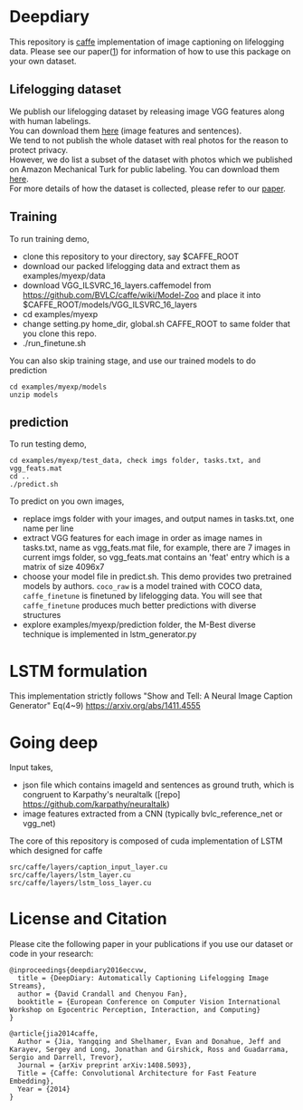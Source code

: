 # Deepdiary
This repository is [caffe](http://caffe.berkeleyvision.org/) implementation of image captioning on lifelogging data.
Please see our paper([1](https://arxiv.org/abs/1608.03819)) for information of how to use this package on your own dataset.

## Lifelogging dataset
We publish our lifelogging dataset by releasing image VGG features along with human labelings. <br> 
You can download them [here](http://vision.soic.indiana.edu/deepdiary_files/data.zip) (image features and sentences). <br>
We tend to not publish the whole dataset with real photos for the reason to protect privacy.<br>
However, we do list a subset of the dataset with photos which we published on Amazon Mechanical Turk for public labeling. You can download them [here](http://vision.soic.indiana.edu/deepdiary_files/amt_data.zip). <br>
For more details of how the dataset is collected, please refer to our [paper](https://arxiv.org/abs/1608.03819).

## Training
To run training demo, 
- clone this repository to your directory, say $CAFFE_ROOT
- download our packed lifelogging data and extract them as examples/myexp/data
- download VGG_ILSVRC_16_layers.caffemodel from https://github.com/BVLC/caffe/wiki/Model-Zoo and place it into $CAFFE_ROOT/models/VGG_ILSVRC_16_layers
- cd examples/myexp
- change setting.py home_dir, global.sh CAFFE_ROOT to same folder that you clone this repo.
- ./run_finetune.sh

You can also skip training stage, and use our trained models to do prediction
```
cd examples/myexp/models
unzip models
```

## prediction
To run testing demo,
```
cd examples/myexp/test_data, check imgs folder, tasks.txt, and vgg_feats.mat
cd ..
./predict.sh
```

To predict on you own images, 
- replace imgs folder with your images, and output names in tasks.txt, one name per line
- extract VGG features for each image in order as image names in tasks.txt, name as vgg_feats.mat file, for example, there are 7 images in current imgs folder, so vgg_feats.mat contains an 'feat' entry which is a matrix of size 4096x7
- choose your model file in predict.sh. This demo provides two pretrained models by authors. `coco_raw` is a model trained with COCO data, `caffe_finetune` is finetuned by lifelogging data. You will see that `caffe_finetune` produces much better predictions with diverse structures
- explore examples/myexp/prediction folder, the M-Best diverse technique is implemented in lstm_generator.py

# LSTM formulation
This implementation strictly follows "Show and Tell: A Neural Image Caption Generator" Eq(4~9)
https://arxiv.org/abs/1411.4555


# Going deep
Input takes, 
- json file which contains imageId and sentences as ground truth, which is congruent to Karpathy's neuraltalk ([repo] https://github.com/karpathy/neuraltalk)
- image features extracted from a CNN (typically bvlc_reference_net or vgg_net)

The core of this repository is composed of cuda implementation of LSTM which designed for caffe
```
src/caffe/layers/caption_input_layer.cu
src/caffe/layers/lstm_layer.cu
src/caffe/layers/lstm_loss_layer.cu
```

# License and Citation

Please cite the following paper in your publications if you use our dataset or code in your research:

    @inproceedings{deepdiary2016eccvw,
      title = {DeepDiary: Automatically Captioning Lifelogging Image Streams},
      author = {David Crandall and Chenyou Fan},
      booktitle = {European Conference on Computer Vision International Workshop on Egocentric Perception, Interaction, and Computing}
    }
    
    @article{jia2014caffe,
      Author = {Jia, Yangqing and Shelhamer, Evan and Donahue, Jeff and Karayev, Sergey and Long, Jonathan and Girshick, Ross and Guadarrama, Sergio and Darrell, Trevor},
      Journal = {arXiv preprint arXiv:1408.5093},
      Title = {Caffe: Convolutional Architecture for Fast Feature Embedding},
      Year = {2014}
    }

